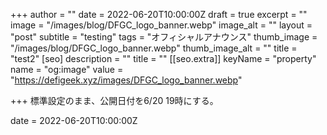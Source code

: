 +++
author = ""
date = 2022-06-20T10:00:00Z
draft = true
excerpt = ""
image = "/images/blog/DFGC_logo_banner.webp"
image_alt = ""
layout = "post"
subtitle = "testing"
tags = "オフィシャルアナウンス"
thumb_image = "/images/blog/DFGC_logo_banner.webp"
thumb_image_alt = ""
title = "test2"
[seo]
description = ""
title = ""
[[seo.extra]]
keyName = "property"
name = "og:image"
value = "https://defigeek.xyz/images/DFGC_logo_banner.webp"

+++
標準設定のまま、公開日付を6/20 19時にする。

date = 2022-06-20T10:00:00Z